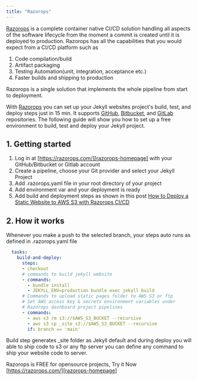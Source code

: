```yaml
---
title: "Razorops"
---
```


[Razorops][razorops-homepage] is a complete container native CI/CD solution handling all aspects of the software lifecycle from the moment a commit is created until it is deployed to production.
Razorops has all the capabilities that you would expect from a CI/CD platform such as
1. Code compilation/build
2. Artifact packaging
3. Testing Automation(unit, integration, acceptance etc.)
4. Faster builds and shipping to production

Razorops is a single solution that implements the whole pipeline from start to deployment.

With [Razorops][razorops-homepage] you can set up your Jekyll websites project's build, test, and deploy steps just in 15 min. It supports [GitHub][github-homepage], [Bitbucket][bitbucket-homepage], and [GitLab][gitlab-homepage] repositories. The following guide will show you how to set up a free environment to build, test and deploy your Jekyll project.

[razorops-homepage]: https://razorops.com/
[docker-homepage]: https://www.docker.com/
[github-homepage]: https://github.com
[bitbucket-homepage]: https://bitbucket.org/
[gitlab-homepage]: https://gitlab.com
[deploy-s3]: https://razorops.com/blog/how-to-deploy-a-static-website-to-aws-s3-with-razorops-ci-cd/

## 1. Getting started

1. Log in at [https://razorops.com/][razorops-homepage] with your GitHub/Bitbucket or Gitlab account
2. Create a pipeline, choose your Git provider and select your Jekyll Project
3. Add .razorops.yaml file in your root directory of your project
4. Add environment var and your deployment is ready
5. Add build and deployment steps as shown in this post [How to Deploy a Static Website to AWS S3 with Razorops CI/CD][deploy-s3]

## 2. How it works

Whenever you make a push to the selected branch, your steps auto runs as defined in .razorops.yaml file 

```yaml
  tasks:
    build-and-deploy:
      steps:
      - checkout
      # commands to build jekyll website
      - commands:
        - bundle install
        - JEKYLL_ENV=production bundle exec jekyll build
      # Commands to upload static pages folder to AWS S3 or ftp
      # Set AWS access key & secrets environment variables under 
      # Razorops dashboard project pipelines 
      - commands:
        - aws s3 rm s3://$AWS_S3_BUCKET --recursive
        - aws s3 cp _site s3://$AWS_S3_BUCKET --recursive
        if: branch == 'main'

```



 Build step generates _site folder as Jekyll default and during deploy you will able to ship code to s3 or any ftp server you can define any command to ship your website code to server.

Razorops is FREE for opensource projects, Try it Now
[https://razorops.com/][razorops-homepage]


